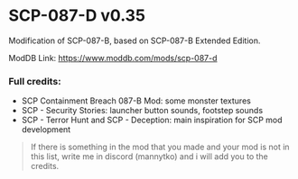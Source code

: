 # SCP-087-D v0.35

Modification of SCP-087-B, based on SCP-087-B Extended Edition.

ModDB Link: https://www.moddb.com/mods/scp-087-d

### Full credits:
* SCP Containment Breach 087-B Mod: some monster textures
* SCP - Security Stories: launcher button sounds, footstep sounds
* SCP - Terror Hunt and SCP - Deception: main inspiration for SCP mod development


> If there is something in the mod that you made and your mod is not in this list, write me in discord (mannytko) and i will add you to the credits.

